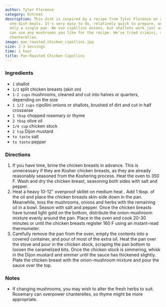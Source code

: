 ```yaml
---
author: Tyler Florence
category: Entrees
description: This dish is inspired by a recipe from Tyler Florence on a show featuring
  one-dish meals. It's very easy to do, relatively quick to prepare, and requires
  only a single pan. We use cipollini onions, but shallots work just as well. You
  can use any mushrooms you like for the recipe. We've tried crimini, shitaki, and
  chanterelles.
image: pan_roasted_chicken_cipollini.jpg
size: 2-3 servings
time: 1 hour
title: Pan-Roasted Chicken Cipollini
---
```

### Ingredients

* `1` shallot
* `1/2` split chicken breasts (skin on)
* `1-2 cups` mushrooms, cleaned and cut into halves or quarters, depending on the size
* `1 1/2 cups` cipollini onions or shallots, brushed of dirt and cut in half crosswise
* `1 tbsp` chopped rosemary or thyme
* `2 tbsp` olive oil
* `1/4 cup` chicken stock
* `2 tsp` Dijon mustard
* `to taste` salt
* `to taste` pepper

### Directions

1. If you have time, brine the chicken breasts in advance. This is unnecessary if they are Kosher chicken breasts, as they are already reasonably seasoned from the Koshering process. Heat the oven to 350 F. Wash and dry the chicken breast, seasoning both sides with salt and pepper.
2. Heat a heavy 10-12" ovenproof skillet on medium heat . Add 1 tbsp. of the oil and place the chicken breasts skin-side down in the pan. Meanwhile, toss the mushrooms, onions and herbs with the remaining oil in a bowl. Season with salt and pepper. Once the chicken breasts have turned light gold on the bottom, distribute the onion-mushroom mixture evenly around the pan. Place in the oven and cook 20-30 minutes or until the chicken breasts register 160 F using an instant-read thermometer.
3. Carefully remove the pan from the oven, empty the contents into a covered container, and pour of most of the extra oil. Heat the pan over the stove and pour in the chicken stock, scraping the pan bottom to loosen the caramelized bits. Once the chicken stock is simmering, whisk in the Dijon mustard and simmer until the sauce has thickened slightly. Plate the chicken breast with the onion-mushroom mixture and pour the sauce over the top.

### Notes

- If changing mushrooms, you may wish to alter the fresh herbs to suit. Rosemary can overpower chanterelles, so thyme might be more appropriate.